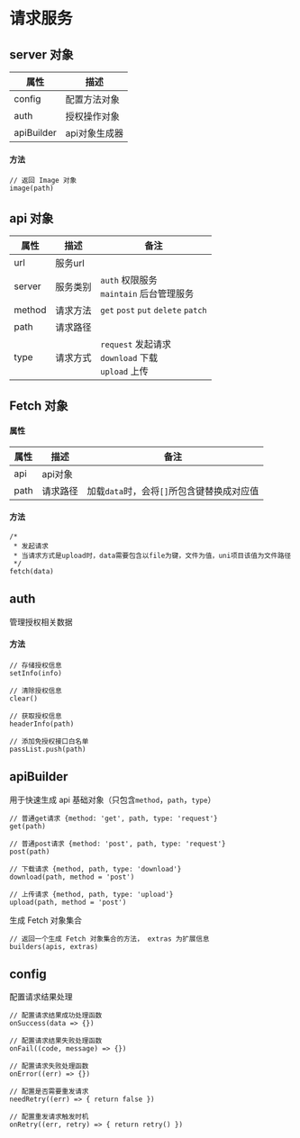 # 请求服务

## server 对象

|属性|描述|
|-|-|
|config|配置方法对象|
|auth|授权操作对象|
|apiBuilder|api对象生成器|

#### 方法
```
// 返回 Image 对象
image(path)
```

## api 对象

|属性|描述|备注|
|-|-|-|
|url|服务url||
|server|服务类别|`auth` 权限服务<br>`maintain` 后台管理服务|
|method|请求方法|`get` `post` `put` `delete` `patch`|
|path|请求路径||
|type|请求方式|`request` 发起请求<br>`download` 下载<br>`upload` 上传|

## Fetch 对象

#### 属性
|属性|描述|备注|
|-|-|-|
|api|api对象||
|path|请求路径|加载`data`时，会将`[]`所包含键替换成对应值|
#### 方法
```
/* 
 * 发起请求
 * 当请求方式是upload时，data需要包含以file为键，文件为值，uni项目该值为文件路径
 */ 
fetch(data)
```

## auth
管理授权相关数据
#### 方法
```
// 存储授权信息
setInfo(info)

// 清除授权信息
clear()

// 获取授权信息
headerInfo(path)

// 添加免授权接口白名单
passList.push(path)
```

## apiBuilder

用于快速生成 api 基础对象（只包含`method`，`path`，`type`）
```
// 普通get请求 {method: 'get', path, type: 'request'}
get(path) 

// 普通post请求 {method: 'post', path, type: 'request'}
post(path) 

// 下载请求 {method, path, type: 'download'}
download(path, method = 'post') 

// 上传请求 {method, path, type: 'upload'}
upload(path, method = 'post') 
```
生成 Fetch 对象集合
```
// 返回一个生成 Fetch 对象集合的方法， extras 为扩展信息
builders(apis, extras) 
```

## config
配置请求结果处理
```
// 配置请求结果成功处理函数
onSuccess(data => {})

// 配置请求结果失败处理函数
onFail((code, message) => {})

// 配置请求失败处理函数
onError((err) => {})

// 配置是否需要重发请求
needRetry((err) => { return false })

// 配置重发请求触发时机
onRetry((err, retry) => { return retry() })
```

